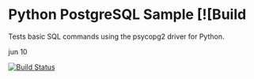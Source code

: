 Python PostgreSQL Sample [![Build 
======================

Tests basic SQL commands using the psycopg2 driver for Python.

jun 10

[![Build Status](https://apibeta.shippable.com/projects/54d9b38291426fd6a78cd67f/badge?branchName=master)](https://appbeta.shippable.com/projects/54d9b38291426fd6a78cd67f/builds/latest)
